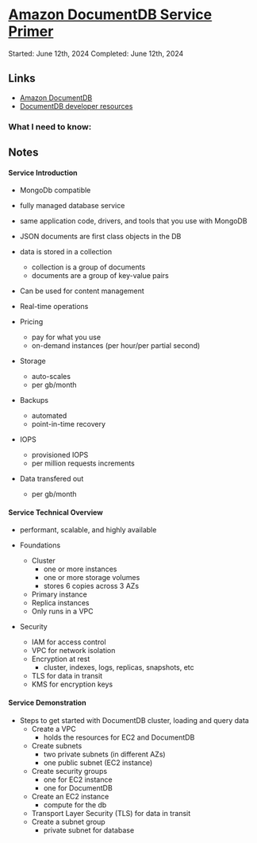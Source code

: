 # [Amazon DocumentDB Service Primer](https://explore.skillbuilder.aws/learn/course/61/play/142/amazon-documentdb-service-primer;lp=1046)

Started: June 12th, 2024
Completed: June 12th, 2024

## Links
- [Amazon DocumentDB](https://aws.amazon.com/documentdb/)
- [DocumentDB developer resources](https://docs.aws.amazon.com/documentdb/latest/developerguide/what-is.html)

### What I need to know:

## Notes
#### Service Introduction
- MongoDb compatible
- fully managed database service
- same application code, drivers, and tools that you use with MongoDB

- JSON documents are first class objects in the DB
- data is stored in a collection
  - collection is a group of documents
  - documents are a group of key-value pairs
- Can be used for content management
- Real-time operations

- Pricing
  - pay for what you use
  - on-demand instances (per hour/per partial second)
- Storage
  - auto-scales
  - per gb/month
- Backups
  - automated
  - point-in-time recovery
- IOPS
  - provisioned IOPS
  - per million requests increments
- Data transfered out
  - per gb/month

#### Service Technical Overview
- performant, scalable, and highly available

- Foundations
  - Cluster
    - one or more instances
    - one or more storage volumes
    - stores 6 copies across 3 AZs
  - Primary instance
  - Replica instances
  - Only runs in a VPC

- Security
  - IAM for access control
  - VPC for network isolation
  - Encryption at rest
    - cluster, indexes, logs, replicas, snapshots, etc
  - TLS for data in transit
  - KMS for encryption keys


#### Service Demonstration
- Steps to get started with DocumentDB cluster, loading and query data
  - Create a VPC
    - holds the resources for EC2 and DocumentDB
  - Create subnets
    - two private subnets (in different AZs)
    - one public subnet (EC2 instance)
  - Create security groups
    - one for EC2 instance
    - one for DocumentDB
  - Create an EC2 instance
    - compute for the db
  - Transport Layer Security (TLS) for data in transit
  - Create a subnet group
    - private subnet for database
